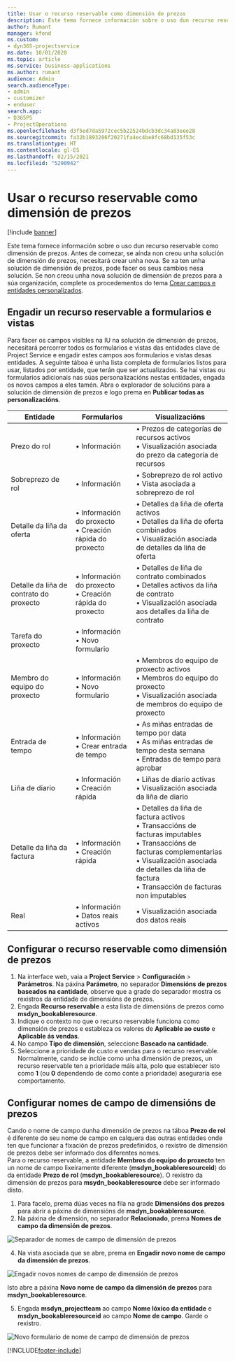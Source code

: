 ```yaml
---
title: Usar o recurso reservable como dimensión de prezos
description: Este tema fornece información sobre o uso dun recurso reservable como dimensión de prezos.
author: Rumant
manager: kfend
ms.custom:
- dyn365-projectservice
ms.date: 10/01/2020
ms.topic: article
ms.service: business-applications
ms.author: rumant
audience: Admin
search.audienceType:
- admin
- customizer
- enduser
search.app:
- D365PS
- ProjectOperations
ms.openlocfilehash: d3f5ed7da5972cec5b22524bdcb3dc34a83eee28
ms.sourcegitcommit: fa32b1893286f20271fa4ec4be8fc68bd135f53c
ms.translationtype: HT
ms.contentlocale: gl-ES
ms.lasthandoff: 02/15/2021
ms.locfileid: "5290942"
---
```

# <a name="use-bookable-resource-as-a-pricing-dimension"></a>Usar o recurso reservable como dimensión de prezos

[!include [banner](../includes/psa-now-project-operations.md)]

Este tema fornece información sobre o uso dun recurso reservable como dimensión de prezos. Antes de comezar, se aínda non creou unha solución de dimensión de prezos, necesitará crear unha nova. Se xa ten unha solución de dimensión de prezos, pode facer os seus cambios nesa solución. Se non creou unha nova solución de dimensión de prezos para a súa organización, complete os procedementos do tema [Crear campos e entidades personalizados](create-custom-fields-entities.md).

## <a name="add-bookable-resource-to-forms-and-views"></a>Engadir un recurso reservable a formularios e vistas
Para facer os campos visibles na IU na solución de dimensión de prezos, necesitará percorrer todos os formularios e vistas das entidades clave de Project Service e engadir estes campos aos formularios e vistas desas entidades.
A seguinte táboa é unha lista completa de formularios listos para usar, listados por entidade, que terán que ser actualizados. Se hai vistas ou formularios adicionais nas súas personalizacións nestas entidades, engada os novos campos a eles tamén.
Abra o explorador de solucións para a solución de dimensión de prezos e logo prema en **Publicar todas as personalizacións**.


|   Entidade        | Formularios   |Visualizacións        |
| ------------------------------|---------------------------------|----------------------------------|
|  Prezo do rol|• Información |• Prezos de categorías de recursos activos<br> • Visualización asociada do prezo da categoría de recursos|
|  Sobreprezo de rol|• Información|• Sobreprezo de rol activo<br>• Vista asociada a sobreprezo de rol|
|  Detalle da liña da oferta|• Información do proxecto<br>• Creación rápida do proxecto|• Detalles da liña de oferta activos<br>• Detalles da liña de oferta combinados<br>• Visualización asociada de detalles da liña de oferta|
|  Detalle da liña de contrato do proxecto|• Información do proxecto<br>• Creación rápida do proxecto|• Detalles de liña de contrato combinados<br>• Detalles activos da liña de contrato<br>• Visualización asociada aos detalles da liña de contrato|
|  Tarefa do proxecto|• Información<br>• Novo formulario||
|  Membro do equipo do proxecto|• Información<br>• Novo formulario|• Membros do equipo de proxecto activos<br>• Membros do equipo do proxecto<br>• Visualización asociada de membros do equipo de proxecto|
|  Entrada de tempo|• Información<br>• Crear entrada de tempo|• As miñas entradas de tempo por data<br>• As miñas entradas de tempo desta semana<br>• Entradas de tempo para aprobar|
|  Liña de diario|• Información<br>• Creación rápida|• Liñas de diario activas<br>• Visualización asociada da liña de diario|
|  Detalle da liña da factura|• Información<br>• Creación rápida|• Detalles da liña de factura activos<br>• Transaccións de facturas imputables<br>• Transaccións de facturas complementarias<br>• Visualización asociada de detalles da liña de factura<br>• Transacción de facturas non imputables|
|  Real|• Información<br>• Datos reais activos|• Visualización asociada dos datos reais|

## <a name="set-up-bookable-resource-as-a-pricing-dimension"></a>Configurar o recurso reservable como dimensión de prezos

1. Na interface web, vaia a **Project Service** > **Configuración** > **Parámetros**. Na páxina **Parámetro**, no separador **Dimensións de prezos baseados na cantidade**, observe que a grade do separador mostra os rexistros da entidade de dimensións de prezos. 
2. Engada **Recurso reservable** a esta lista de dimensións de prezos como **msdyn_bookableresource**. 
3. Indique o contexto no que o recurso reservable funciona como dimensión de prezos e estableza os valores de **Aplicable ao custo** e **Aplicable ás vendas**.
4. No campo **Tipo de dimensión**, seleccione **Baseado na cantidade**. 
5. Seleccione a prioridade de custo e vendas para o recurso reservable. Normalmente, cando se inclúe como unha dimensión de prezos, un recurso reservable ten a prioridade máis alta, polo que establecer isto como **1** (ou **0** dependendo de como conte a prioridade) aseguraría ese comportamento.

## <a name="set-up-pricing-dimension-field-names"></a>Configurar nomes de campo de dimensións de prezos

Cando o nome de campo dunha dimensión de prezos na táboa **Prezo de rol** é diferente do seu nome de campo en calquera das outras entidades onde ten que funcionar a fixación de prezos predefinidos, o rexistro de dimensión de prezos debe ser informado dos diferentes nomes.    
Para o recurso reservable, a entidade **Membros do equipo do proxecto** ten un nome de campo lixeiramente diferente (**msdyn_bookableresourceid**) do da entidade **Prezo de rol** (**msdyn_bookableresource**). O rexistro da dimensión de prezos para **msydn_bookableresource** debe ser informado disto. 
1. Para facelo, prema dúas veces na fila na grade **Dimensións dos prezos** para abrir a páxina de dimensións de **msdyn_bookableresource**.
2. Na páxina de dimensión, no separador **Relacionado**, prema **Nomes de campo da dimensión de prezos**.

 ![Separador de nomes de campo de dimensión de prezos](media/PD-fieldname.png)

4. Na vista asociada que se abre, prema en **Engadir novo nome de campo da dimensión de prezos**.

 ![Engadir novos nomes de campo de dimensión de prezos](media/Add-NewPD-fieldname.png)


Isto abre a páxina **Novo nome de campo da dimensión de prezos** para **msdyn_bookableresource**. 

5. Engada **msdyn_projectteam** ao campo **Nome lóxico da entidade** e **msdyn_bookableresourceid** ao campo **Nome de campo**. Garde o rexistro.

 ![Novo formulario de nome de campo de dimensión de prezos](media/PD-fieldname-Added.png)


[!INCLUDE[footer-include](../includes/footer-banner.md)]